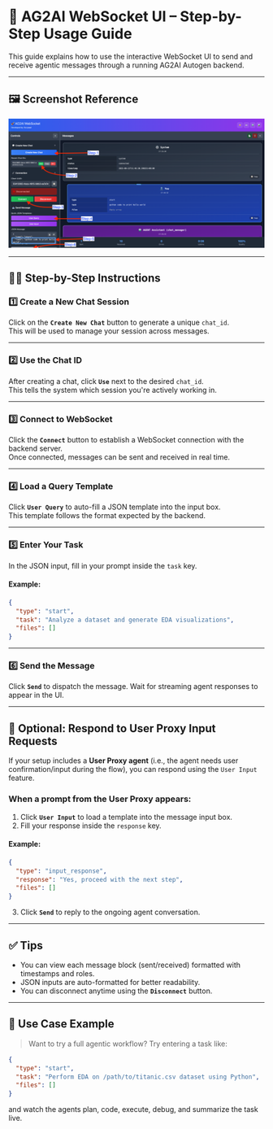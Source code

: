 # 🧪 AG2AI WebSocket UI – Step-by-Step Usage Guide

This guide explains how to use the interactive WebSocket UI to send and receive agentic messages through a running AG2AI Autogen backend.

---

## 🖼️ Screenshot Reference

![WebSocket UI Screenshot](./usage_screenshot.png)

---

## 🚶‍♂️ Step-by-Step Instructions

### 1️⃣ Create a New Chat Session
Click on the **`Create New Chat`** button to generate a unique `chat_id`.  
This will be used to manage your session across messages.

---

### 2️⃣ Use the Chat ID
After creating a chat, click **`Use`** next to the desired `chat_id`.  
This tells the system which session you're actively working in.

---

### 3️⃣ Connect to WebSocket
Click the **`Connect`** button to establish a WebSocket connection with the backend server.  
Once connected, messages can be sent and received in real time.

---

### 4️⃣ Load a Query Template
Click **`User Query`** to auto-fill a JSON template into the input box.  
This template follows the format expected by the backend.

---

### 5️⃣ Enter Your Task
In the JSON input, fill in your prompt inside the `task` key.

#### Example:
```json
{
  "type": "start",
  "task": "Analyze a dataset and generate EDA visualizations",
  "files": []
}
````

---

### 6️⃣ Send the Message

Click **`Send`** to dispatch the message.
Wait for streaming agent responses to appear in the UI.

---

## 🧠 Optional: Respond to User Proxy Input Requests

If your setup includes a **User Proxy agent** (i.e., the agent needs user confirmation/input during the flow), you can respond using the `User Input` feature.

### When a prompt from the User Proxy appears:

1. Click **`User Input`** to load a template into the message input box.
2. Fill your response inside the `response` key.

#### Example:

```json
{
  "type": "input_response",
  "response": "Yes, proceed with the next step",
  "files": []
}
```

3. Click **`Send`** to reply to the ongoing agent conversation.

---

## ✅ Tips

* You can view each message block (sent/received) formatted with timestamps and roles.
* JSON inputs are auto-formatted for better readability.
* You can disconnect anytime using the **`Disconnect`** button.

---

## 🧪 Use Case Example

> Want to try a full agentic workflow?
> Try entering a task like:

```json
{
  "type": "start",
  "task": "Perform EDA on /path/to/titanic.csv dataset using Python",
  "files": []
}
```

and watch the agents plan, code, execute, debug, and summarize the task live.
